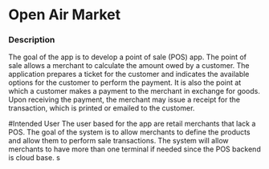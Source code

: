 # Open Air Market

### Description
The goal of the app is to develop a point of sale (POS) app. The point of sale allows a merchant to 
calculate the amount owed by a customer. The application prepares a ticket for the customer and 
indicates the available options for the customer to perform the payment. It is also the point at 
which a customer makes a payment to the merchant in exchange for goods. Upon receiving the payment, 
the merchant may issue a receipt for the transaction, which is printed or emailed to the customer.

#Intended User
 The user based for the app are retail merchants that lack a POS. The goal of the system is to allow 
 merchants to define the products and allow them to perform sale transactions. The system will allow 
 merchants to have more than one terminal if needed since the POS backend is cloud base. 
s